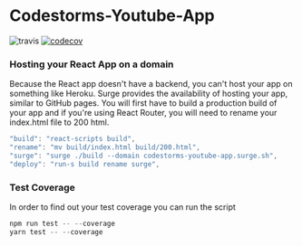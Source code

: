 # Codestorms-Youtube-App
![travis](https://travis-ci.org/Samatar26/codestorms-youtube-app.svg?branch=staging)
[![codecov](https://codecov.io/gh/Samatar26/codestorms-youtube-app/branch/staging/graph/badge.svg)](https://codecov.io/gh/Samatar26/codestorms-youtube-app)

### Hosting your React App on a domain
Because the React app doesn't have a backend, you can't host your app on something like Heroku.
Surge provides the availability of hosting your app, similar to GitHub pages. You will first have to build a production build of your app and if you're using React Router, you will need to rename your index.html file to 200 html.


```js
"build": "react-scripts build",
"rename": "mv build/index.html build/200.html",
"surge": "surge ./build --domain codestorms-youtube-app.surge.sh",
"deploy": "run-s build rename surge",
```
### Test Coverage
In order to find out your test coverage you can run the script
```js
npm run test -- --coverage
yarn test -- --coverage
```
